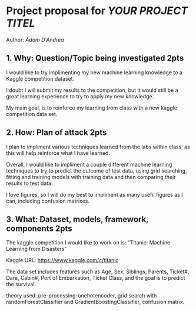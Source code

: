 # Project proposal for *YOUR PROJECT TITEL*
Author: *Adam D'Andrea*

## 1. Why: Question/Topic being investigated 2pts

I would like to try implimenting my new machine learning knowledge to a Kaggle competition dataset.

I doubt I will submit my results to the competition, but it would still be a great learning experience to try to apply my new knowledge.

My main goal, is to reinforce my learning from class with a new kaggle competition data set.

## 2. How: Plan of attack 2pts

I plan to impliment various techniques learned from the labs within class, as this will help reinforce what I have learned.

Overall, I would like to impliment a couple different machine learning techniques to try to predict the outcome of test data, using grid searching, fitting and training models with training data and then comparing their results to test data.

I love figures, so I will do my best to impliment as many usefil figures as I can, including confusion matrixes.

## 3. What: Dataset, models, framework, components 2pts

The kaggle competition I would like to work on is: "Titanic: Machine Learning from Disasters"

Kaggle URL: https://www.kaggle.com/c/titanic

The data set includes features such as Age, Sex, Siblings, Parents, Ticket#, Dare, Cabin#, Port of Embarkation, Ticket Class, and the goal is to predict the survival.

theory used: pre-processing-onehotencoder, grid search with randomForestClassifier and GradientBoostingClassifier, confusion matrix.